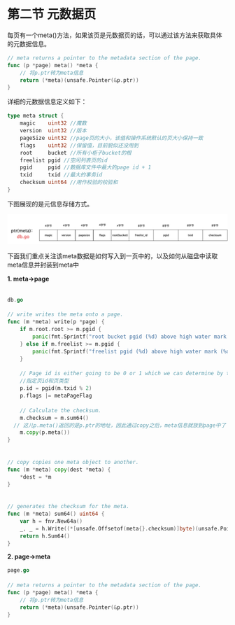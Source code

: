 # 第二节 元数据页

每页有一个meta()方法，如果该页是元数据页的话，可以通过该方法来获取具体的元数据信息。

```go
// meta returns a pointer to the metadata section of the page.
func (p *page) meta() *meta {
	// 将p.ptr转为meta信息
	return (*meta)(unsafe.Pointer(&p.ptr))
}

```

详细的元数据信息定义如下：

```go
type meta struct {
	magic    uint32 //魔数
	version  uint32 //版本
	pageSize uint32 //page页的大小，该值和操作系统默认的页大小保持一致
	flags    uint32 //保留值，目前貌似还没用到
	root     bucket //所有小柜子bucket的根
	freelist pgid //空闲列表页的id
	pgid     pgid //数据库文件中最大的page id + 1
	txid     txid //最大的事务id
	checksum uint64 //用作校验的校验和
}
```

下图展现的是元信息存储方式。

![../imgs/元信息存储.png](../imgs/元信息存储.png)

下面我们重点关注该meta数据是如何写入到一页中的，以及如何从磁盘中读取meta信息并封装到meta中

**1. meta->page**

```go

db.go

// write writes the meta onto a page.
func (m *meta) write(p *page) {
	if m.root.root >= m.pgid {
		panic(fmt.Sprintf("root bucket pgid (%d) above high water mark (%d)", m.root.root, m.pgid))
	} else if m.freelist >= m.pgid {
		panic(fmt.Sprintf("freelist pgid (%d) above high water mark (%d)", m.freelist, m.pgid))
	}

	// Page id is either going to be 0 or 1 which we can determine by the transaction ID.
	//指定页id和页类型
	p.id = pgid(m.txid % 2)
	p.flags |= metaPageFlag

	// Calculate the checksum.
	m.checksum = m.sum64()
  // 这儿p.meta()返回的是p.ptr的地址，因此通过copy之后，meta信息就放到page中了
	m.copy(p.meta())
}


// copy copies one meta object to another.
func (m *meta) copy(dest *meta) {
	*dest = *m
}


// generates the checksum for the meta.
func (m *meta) sum64() uint64 {
	var h = fnv.New64a()
	_, _ = h.Write((*[unsafe.Offsetof(meta{}.checksum)]byte)(unsafe.Pointer(m))[:])
	return h.Sum64()
}
```

**2. page->meta**

```go
page.go

// meta returns a pointer to the metadata section of the page.
func (p *page) meta() *meta {
	// 将p.ptr转为meta信息
	return (*meta)(unsafe.Pointer(&p.ptr))
}

```




